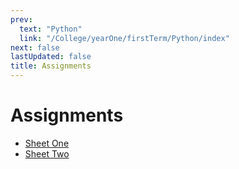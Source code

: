 ```yaml
---
prev:
  text: "Python"
  link: "/College/yearOne/firstTerm/Python/index"
next: false
lastUpdated: false
title: Assignments
---
```


# Assignments

- [Sheet One](AssignmentOne.md)
- [Sheet Two](AssignmentTwo.md)
